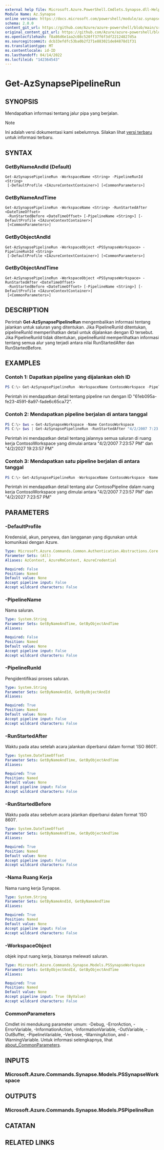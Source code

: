 ```yaml
---
external help file: Microsoft.Azure.PowerShell.Cmdlets.Synapse.dll-Help.xml
Module Name: Az.Synapse
online version: https://docs.microsoft.com/powershell/module/az.synapse/get-azsynapsepipelinerun
schema: 2.0.0
content_git_url: https://github.com/Azure/azure-powershell/blob/main/src/Synapse/Synapse/help/Get-AzSynapsePipelineRun.md
original_content_git_url: https://github.com/Azure/azure-powershell/blob/main/src/Synapse/Synapse/help/Get-AzSynapsePipelineRun.md
ms.openlocfilehash: f8a86d6e1aa2c08c520ff37f6f3df22124827d5a
ms.sourcegitcommit: dcb33efdfc53ba0b2f271e883021de84878d1f31
ms.translationtype: MT
ms.contentlocale: id-ID
ms.lasthandoff: 04/14/2022
ms.locfileid: "142364543"
---
```

# Get-AzSynapsePipelineRun

## SYNOPSIS
Mendapatkan informasi tentang jalur pipa yang berjalan.

> [!NOTE]
>Ini adalah versi dokumentasi kami sebelumnya. Silakan lihat [versi terbaru](/powershell/module/az.synapse/get-azsynapsepipelinerun) untuk informasi terbaru.

## SYNTAX

### GetByNameAndId (Default)
```
Get-AzSynapsePipelineRun -WorkspaceName <String> -PipelineRunId <String>
 [-DefaultProfile <IAzureContextContainer>] [<CommonParameters>]
```

### GetByNameAndTime
```
Get-AzSynapsePipelineRun -WorkspaceName <String> -RunStartedAfter <DateTimeOffset>
 -RunStartedBefore <DateTimeOffset> [-PipelineName <String>] [-DefaultProfile <IAzureContextContainer>]
 [<CommonParameters>]
```

### GetByObjectAndId
```
Get-AzSynapsePipelineRun -WorkspaceObject <PSSynapseWorkspace> -PipelineRunId <String>
 [-DefaultProfile <IAzureContextContainer>] [<CommonParameters>]
```

### GetByObjectAndTime
```
Get-AzSynapsePipelineRun -WorkspaceObject <PSSynapseWorkspace> -RunStartedAfter <DateTimeOffset>
 -RunStartedBefore <DateTimeOffset> [-PipelineName <String>] [-DefaultProfile <IAzureContextContainer>]
 [<CommonParameters>]
```

## DESCRIPTION
Perintah **Get-AzSynapsePipelineRun** mengembalikan informasi tentang jalankan untuk saluran yang ditentukan. Jika PipelineRunId ditentukan, pipelineRunId memperlihatkan detail untuk dijalankan dengan ID tersebut. Jika PipelineRunId tidak ditentukan, pipelineRunId memperlihatkan informasi tentang semua alur yang terjadi antara nilai RunStartedAfter dan RunStartedBefore.

## EXAMPLES

### Contoh 1: Dapatkan pipeline yang dijalankan oleh ID
```powershell
PS C:\> Get-AzSynapsePipelineRun -WorkspaceName ContosoWorkspace -PipelineRunId "61eb095a-fe23-4591-8a97-fade6c65ca72"
```

Perintah ini mendapatkan detail tentang pipeline run dengan ID "61eb095a-fe23-4591-8a97-fade6c65ca72".

### Contoh 2: Mendapatkan pipeline berjalan di antara tanggal
```powershell
PS C:\> $ws = Get-AzSynapseWorkspace -Name ContosoWorkspace
PS C:\> $ws | Get-AzSynapsePipelineRun -RunStartedAfter "4/2/2007 7:23:57 PM" -RunStartedBefore "4/2/2027 7:23:57 PM"
```

Perintah ini mendapatkan detail tentang jalannya semua saluran di ruang kerja ContosoWorkspace yang dimulai antara "4/2/2007 7:23:57 PM" dan "4/2/2027 19:23:57 PM"

### Contoh 3: Mendapatkan satu pipeline berjalan di antara tanggal
```powershell
PS C:\> Get-AzSynapsePipelineRun -WorkspaceName ContosoWorkspace -Name ContosoPipeline -RunStartedAfter "4/2/2007 7:23:57 PM" -RunStartedBefore "4/2/2027 7:23:57 PM"
```

Perintah ini mendapatkan detail tentang alur ContosoPipeline dalam ruang kerja ContosoWorkspace yang dimulai antara "4/2/2007 7:23:57 PM" dan "4/2/2027 7:23:57 PM"

## PARAMETERS

### -DefaultProfile
Kredensial, akun, penyewa, dan langganan yang digunakan untuk komunikasi dengan Azure.

```yaml
Type: Microsoft.Azure.Commands.Common.Authentication.Abstractions.Core.IAzureContextContainer
Parameter Sets: (All)
Aliases: AzContext, AzureRmContext, AzureCredential

Required: False
Position: Named
Default value: None
Accept pipeline input: False
Accept wildcard characters: False
```

### -PipelineName
Nama saluran.

```yaml
Type: System.String
Parameter Sets: GetByNameAndTime, GetByObjectAndTime
Aliases:

Required: False
Position: Named
Default value: None
Accept pipeline input: False
Accept wildcard characters: False
```

### -PipelineRunId
Pengidentifikasi proses saluran.

```yaml
Type: System.String
Parameter Sets: GetByNameAndId, GetByObjectAndId
Aliases:

Required: True
Position: Named
Default value: None
Accept pipeline input: False
Accept wildcard characters: False
```

### -RunStartedAfter
Waktu pada atau setelah acara jalankan diperbarui dalam format 'ISO 8601'.

```yaml
Type: System.DateTimeOffset
Parameter Sets: GetByNameAndTime, GetByObjectAndTime
Aliases:

Required: True
Position: Named
Default value: None
Accept pipeline input: False
Accept wildcard characters: False
```

### -RunStartedBefore
Waktu pada atau sebelum acara jalankan diperbarui dalam format 'ISO 8601'.

```yaml
Type: System.DateTimeOffset
Parameter Sets: GetByNameAndTime, GetByObjectAndTime
Aliases:

Required: True
Position: Named
Default value: None
Accept pipeline input: False
Accept wildcard characters: False
```

### -Nama Ruang Kerja
Nama ruang kerja Synapse.

```yaml
Type: System.String
Parameter Sets: GetByNameAndId, GetByNameAndTime
Aliases:

Required: True
Position: Named
Default value: None
Accept pipeline input: False
Accept wildcard characters: False
```

### -WorkspaceObject
objek input ruang kerja, biasanya melewati saluran.

```yaml
Type: Microsoft.Azure.Commands.Synapse.Models.PSSynapseWorkspace
Parameter Sets: GetByObjectAndId, GetByObjectAndTime
Aliases:

Required: True
Position: Named
Default value: None
Accept pipeline input: True (ByValue)
Accept wildcard characters: False
```

### CommonParameters
Cmdlet ini mendukung parameter umum: -Debug, -ErrorAction, -ErrorVariable, -InformationAction, -InformationVariable, -OutVariable, -OutBuffer, -PipelineVariable, -Verbose, -WarningAction, and -WarningVariable. Untuk informasi selengkapnya, lihat [about_CommonParameters](http://go.microsoft.com/fwlink/?LinkID=113216).

## INPUTS

### Microsoft.Azure.Commands.Synapse.Models.PSSynapseWorkspace

## OUTPUTS

### Microsoft.Azure.Commands.Synapse.Models.PSPipelineRun

## CATATAN

## RELATED LINKS
